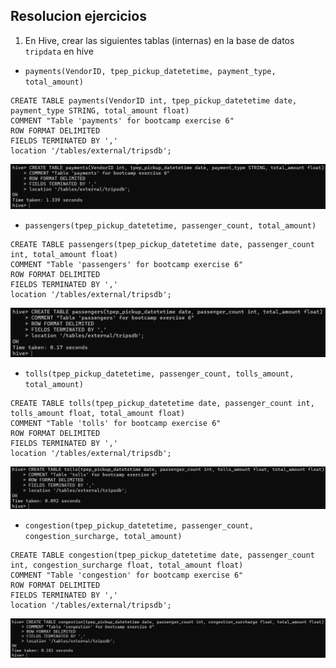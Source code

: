 ## Resolucion ejercicios

1. En Hive, crear las siguientes tablas (internas) en la base de datos `tripdata` en hive

* `payments(VendorID, tpep_pickup_datetetime, payment_type, total_amount)`

```
CREATE TABLE payments(VendorID int, tpep_pickup_datetetime date, payment_type STRING, total_amount float)
COMMENT "Table 'payments' for bootcamp exercise 6"
ROW FORMAT DELIMITED
FIELDS TERMINATED BY ','
location '/tables/external/tripsdb';
```

![Creacion tabla 'payments' en Hive](imgs/image.png)

* `passengers(tpep_pickup_datetetime, passenger_count, total_amount)`

```
CREATE TABLE passengers(tpep_pickup_datetetime date, passenger_count int, total_amount float)
COMMENT "Table 'passengers' for bootcamp exercise 6"
ROW FORMAT DELIMITED
FIELDS TERMINATED BY ','
location '/tables/external/tripsdb';
```

![Creacion tabla 'passengers' en Hive](imgs/image1.png)

* `tolls(tpep_pickup_datetetime, passenger_count, tolls_amount, total_amount)`

```
CREATE TABLE tolls(tpep_pickup_datetetime date, passenger_count int, tolls_amount float, total_amount float)
COMMENT "Table 'tolls' for bootcamp exercise 6"
ROW FORMAT DELIMITED
FIELDS TERMINATED BY ','
location '/tables/external/tripsdb';
```

![Creacion tabla 'tolls' en Hive](imgs/image2.png)

* `congestion(tpep_pickup_datetetime, passenger_count, congestion_surcharge, total_amount)`

```
CREATE TABLE congestion(tpep_pickup_datetetime date, passenger_count int, congestion_surcharge float, total_amount float)
COMMENT "Table 'congestion' for bootcamp exercise 6"
ROW FORMAT DELIMITED
FIELDS TERMINATED BY ','
location '/tables/external/tripsdb';
```

![Creacion tabla 'congestion' en Hive](imgs/image3.png)

